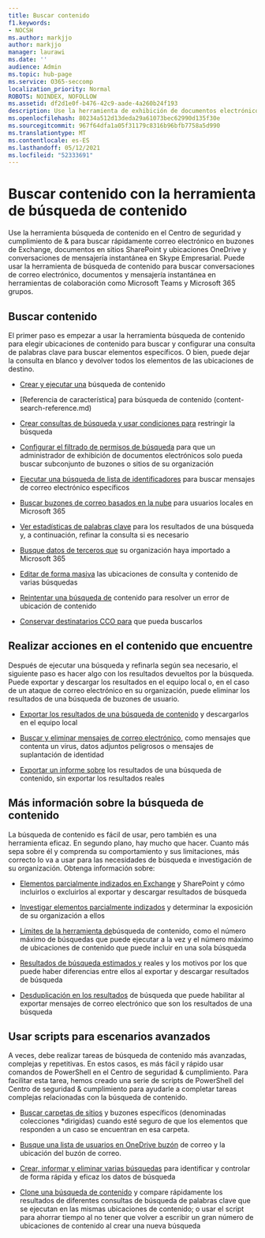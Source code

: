 ```yaml
---
title: Buscar contenido
f1.keywords:
- NOCSH
ms.author: markjjo
author: markjjo
manager: laurawi
ms.date: ''
audience: Admin
ms.topic: hub-page
ms.service: O365-seccomp
localization_priority: Normal
ROBOTS: NOINDEX, NOFOLLOW
ms.assetid: df2d1e0f-b476-42c9-aade-4a260b24f193
description: Use la herramienta de exhibición de documentos electrónicos de búsqueda de contenido en el Centro de seguridad y cumplimiento de & para buscar rápidamente correo electrónico en buzones de Exchange, documentos en sitios SharePoint y ubicaciones OneDrive y conversaciones de mensajería instantánea en Skype Empresarial.
ms.openlocfilehash: 80234a512d13deda29a61073bec62990d135f30e
ms.sourcegitcommit: 967f64dfa1a05f31179c8316b96bfb7758a5d990
ms.translationtype: MT
ms.contentlocale: es-ES
ms.lasthandoff: 05/12/2021
ms.locfileid: "52333691"
---
```

# <a name="search-for-content-using-the-content-search-tool"></a>Buscar contenido con la herramienta de búsqueda de contenido

Use la herramienta búsqueda de contenido en el Centro de seguridad y cumplimiento de & para buscar rápidamente correo electrónico en buzones de Exchange, documentos en sitios SharePoint y ubicaciones OneDrive y conversaciones de mensajería instantánea en Skype Empresarial. Puede usar la herramienta de búsqueda de contenido para buscar conversaciones de correo electrónico, documentos y mensajería instantánea en herramientas de colaboración como Microsoft Teams y Microsoft 365 grupos.
  
## <a name="search-for-content"></a>Buscar contenido

El primer paso es empezar a usar la herramienta búsqueda de contenido para elegir ubicaciones de contenido para buscar y configurar una consulta de palabras clave para buscar elementos específicos. O bien, puede dejar la consulta en blanco y devolver todos los elementos de las ubicaciones de destino.
  
- [Crear y ejecutar una](content-search.md) búsqueda de contenido

- [Referencia de característica] para búsqueda de contenido (content-search-reference.md)

- [Crear consultas de búsqueda y usar condiciones para](keyword-queries-and-search-conditions.md) restringir la búsqueda 

- [Configurar el filtrado de permisos de búsqueda](permissions-filtering-for-content-search.md) para que un administrador de exhibición de documentos electrónicos solo pueda buscar subconjunto de buzones o sitios de su organización 

- [Ejecutar una búsqueda de lista de identificadores](csv-file-for-an-id-list-content-search.md) para buscar mensajes de correo electrónico específicos 

- [Buscar buzones de correo basados en la nube](search-cloud-based-mailboxes-for-on-premises-users.md) para usuarios locales en Microsoft 365

- [Ver estadísticas de palabras clave](view-keyword-statistics-for-content-search.md) para los resultados de una búsqueda y, a continuación, refinar la consulta si es necesario

- [Busque datos de terceros que](use-content-search-to-search-third-party-data-that-was-imported.md) su organización haya importado a Microsoft 365

- [Editar de forma masiva](bulk-edit-content-searches.md) las ubicaciones de consulta y contenido de varias búsquedas

- [Reintentar una búsqueda de](retry-failed-content-search.md) contenido para resolver un error de ubicación de contenido

- [Conservar destinatarios CCO para](/exchange/policy-and-compliance/holds/preserve-bcc-recipients-and-group-members) que pueda buscarlos 

## <a name="perform-actions-on-content-you-find"></a>Realizar acciones en el contenido que encuentre

Después de ejecutar una búsqueda y refinarla según sea necesario, el siguiente paso es hacer algo con los resultados devueltos por la búsqueda. Puede exportar y descargar los resultados en el equipo local o, en el caso de un ataque de correo electrónico en su organización, puede eliminar los resultados de una búsqueda de buzones de usuario.
  
- [Exportar los resultados de una búsqueda de contenido](export-search-results.md) y descargarlos en el equipo local 

- [Buscar y eliminar mensajes de correo electrónico,](search-for-and-delete-messages-in-your-organization.md) como mensajes que contenta un virus, datos adjuntos peligrosos o mensajes de suplantación de identidad

- [Exportar un informe sobre](export-a-content-search-report.md) los resultados de una búsqueda de contenido, sin exportar los resultados reales 

## <a name="learn-more-about-content-search"></a>Más información sobre la búsqueda de contenido

La búsqueda de contenido es fácil de usar, pero también es una herramienta eficaz. En segundo plano, hay mucho que hacer. Cuanto más sepa sobre él y comprenda su comportamiento y sus limitaciones, más correcto lo va a usar para las necesidades de búsqueda e investigación de su organización. Obtenga información sobre:
  
- [Elementos parcialmente indizados en Exchange](partially-indexed-items-in-content-search.md) y SharePoint y cómo incluirlos o excluirlos al exportar y descargar resultados de búsqueda

- [Investigar elementos parcialmente indizados](investigating-partially-indexed-items-in-ediscovery.md) y determinar la exposición de su organización a ellos

- [Límites de la herramienta de](limits-for-content-search.md)búsqueda de contenido, como el número máximo de búsquedas que puede ejecutar a la vez y el número máximo de ubicaciones de contenido que puede incluir en una sola búsqueda

- [Resultados de búsqueda estimados y](differences-between-estimated-and-actual-ediscovery-search-results.md) reales y los motivos por los que puede haber diferencias entre ellos al exportar y descargar resultados de búsqueda

- [Desduplicación en los resultados](de-duplication-in-ediscovery-search-results.md) de búsqueda que puede habilitar al exportar mensajes de correo electrónico que son los resultados de una búsqueda

## <a name="use-scripts-for-advanced-scenarios"></a>Usar scripts para escenarios avanzados

A veces, debe realizar tareas de búsqueda de contenido más avanzadas, complejas y repetitivas. En estos casos, es más fácil y rápido usar comandos de PowerShell en el Centro de seguridad & cumplimiento. Para facilitar esta tarea, hemos creado una serie de scripts de PowerShell del Centro de seguridad & cumplimiento para ayudarle a completar tareas complejas relacionadas con la búsqueda de contenido.
  
- [Buscar carpetas de sitios](use-content-search-for-targeted-collections.md) y buzones específicos (denominadas colecciones *dirigidas) cuando esté seguro de que los elementos que responden a un caso se encuentran en esa carpeta.

- [Busque una lista de usuarios en OneDrive buzón](search-the-mailbox-and-onedrive-for-business-for-a-list-of-users.md) de correo y la ubicación del buzón de correo. 

- [Crear, informar y eliminar varias búsquedas](create-report-on-and-delete-multiple-content-searches.md) para identificar y controlar de forma rápida y eficaz los datos de búsqueda 

- [Clone una búsqueda de contenido](clone-a-content-search.md) y compare rápidamente los resultados de diferentes consultas de búsqueda de palabras clave que se ejecutan en las mismas ubicaciones de contenido; o usar el script para ahorrar tiempo al no tener que volver a escribir un gran número de ubicaciones de contenido al crear una nueva búsqueda